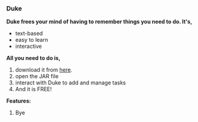 ### Duke

**Duke frees your mind of having to remember things you need to do. It's,**

- text-based
- easy to learn
- interactive

**All you need to do is,**

1. download it from [here]([https://nus-cs2103-ay2223s2.github.io/website/schedule/week4/project.html](https://github.com/Nicklelodeon/ip)).
2. open the JAR file 
3. interact with Duke to add and manage tasks
4. And it is FREE!

**Features:**

1. Bye 


